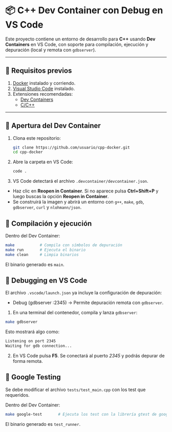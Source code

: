 # 📦 C++ Dev Container con Debug en VS Code

Este proyecto contiene un entorno de desarrollo para **C++** usando **Dev Containers** en VS Code, con soporte para compilación, ejecución y depuración (local y remota con `gdbserver`).  

---

## 🔹 Requisitos previos

1. [Docker](https://docs.docker.com/get-docker/) instalado y corriendo.  
2. [Visual Studio Code](https://code.visualstudio.com/) instalado.  
3. Extensiones recomendadas:  
   - [Dev Containers](https://marketplace.visualstudio.com/items?itemName=ms-vscode-remote.remote-containers)  
   - [C/C++](https://marketplace.visualstudio.com/items?itemName=ms-vscode.cpptools)  

---

## 🔹 Apertura del Dev Container

1. Clona este repositorio:  

    ```bash
    git clone https://github.com/usuario/cpp-docker.git
    cd cpp-docker
    ```

2. Abre la carpeta en VS Code:

    ```bash
    code .
    ```

3. VS Code detectará el archivo `.devcontainer/devcontainer.json`.
- Haz clic en **Reopen in Container**. Si no aparece pulsa **Ctrl+Shift+P** y luego buscas la opción **Reopen in Container**.
- Se construirá la imagen y abrirá un entorno con `g++`, `make`, `gdb`, `gdbserver`, `curl` y `nlohmann/json`.


## 🔹 Compilación y ejecución

Dentro del Dev Container:

```bash
make           # Compila con símbolos de depuración
make run       # Ejecuta el binario
make clean     # Limpia binarios
```

El binario generado es `main`.


## 🔹 Debugging en VS Code
El archivo `.vscode/launch.json` ya incluye la configuración de depuración:
- Debug (gdbserver :2345) → Permite depuración remota con `gdbserver`.
1. En una terminal del contenedor, compila y lanza `gdbserver`:
```bash
make gdbserver
```
Esto mostrará algo como:
```bash
Listening on port 2345
Waiting for gdb connection...
```
2. En VS Code pulsa **F5**. Se conectará al puerto *2345* y podrás depurar de forma remota.

## 🔹 Google Testing
Se debe modificar el archivo `tests/test_main.cpp` con los test que requeridos.

Dentro del Dev Container:

```bash
make google-test       # Ejecuta los test con la librería gtest de google
```

El binario generado es `test_runner`.